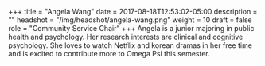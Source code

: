 +++
title = "Angela Wang"
date = 2017-08-18T12:53:02-05:00
description = ""
headshot = "/img/headshot/angela-wang.png"
weight = 10
draft = false
role = "Community Service Chair"
+++
Angela is a junior majoring in public health and psychology. Her research interests are clinical and cognitive psychology. She loves to watch Netflix and korean dramas in her free time and is excited to contribute more to Omega Psi this semester.
